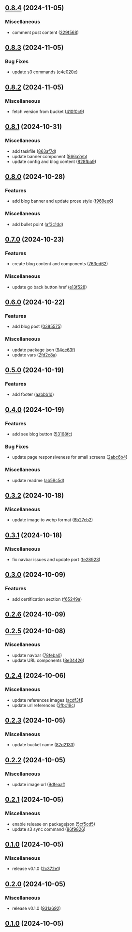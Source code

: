 

## [0.8.4](https://github.com/javiercm1410/personal_site/compare/v0.8.3...v0.8.4) (2024-11-05)


### Miscellaneous

* comment post content ([329f568](https://github.com/javiercm1410/personal_site/commit/329f568c782b9df5378f9d673d9dc2e826488abc))

## [0.8.3](https://github.com/javiercm1410/personal_site/compare/v0.8.2...v0.8.3) (2024-11-05)


### Bug Fixes

* update s3 commands ([c4e020e](https://github.com/javiercm1410/personal_site/commit/c4e020ede047b0726111e3a5753e8e3ba5f6ebf7))

## [0.8.2](https://github.com/javiercm1410/personal_site/compare/v0.8.1...v0.8.2) (2024-11-05)


### Miscellaneous

* fetch version from bucket ([410f0c9](https://github.com/javiercm1410/personal_site/commit/410f0c9c162d1a49688a56c5c0a8180b1776e093))

## [0.8.1](https://github.com/javiercm1410/personal_site/compare/v0.8.0...v0.8.1) (2024-10-31)


### Miscellaneous

* add taskfile ([863af7d](https://github.com/javiercm1410/personal_site/commit/863af7df1b84731165ae0058b4354fd358705b99))
* update banner component ([866a2eb](https://github.com/javiercm1410/personal_site/commit/866a2eb7b7ef26015d83cb1cac51af91b9751327))
* update config and blog content ([828fba9](https://github.com/javiercm1410/personal_site/commit/828fba9ad8e0f1234c1b618be82d69d9c89e901b))

## [0.8.0](https://github.com/javiercm1410/personal_site/compare/v0.7.0...v0.8.0) (2024-10-28)


### Features

* add blog banner and update prose style ([f969ee6](https://github.com/javiercm1410/personal_site/commit/f969ee647f09304f2a927a2c832b5d8467c4c68f))


### Miscellaneous

* add bullet point ([af3c1dd](https://github.com/javiercm1410/personal_site/commit/af3c1dde0313cdf4e50f30a9ec9fab489850324f))

## [0.7.0](https://github.com/javiercm1410/personal_site/compare/v0.6.0...v0.7.0) (2024-10-23)


### Features

* create blog content and components ([763ed62](https://github.com/javiercm1410/personal_site/commit/763ed62c7da7b3b4100a7eb94742508afa769a10))


### Miscellaneous

* update go back button href ([e13f528](https://github.com/javiercm1410/personal_site/commit/e13f5281875210660623242a05ccb0ffc9641583))

## [0.6.0](https://github.com/javiercm1410/personal_site/compare/v0.5.0...v0.6.0) (2024-10-22)


### Features

* add blog post ([0385575](https://github.com/javiercm1410/personal_site/commit/038557505544046ecaea7dca0011d7593cf101eb))


### Miscellaneous

* update package json ([94cc63f](https://github.com/javiercm1410/personal_site/commit/94cc63ff15597d3ef82ee90a99821734d03c0f55))
* update vars ([2fd2c8a](https://github.com/javiercm1410/personal_site/commit/2fd2c8abd33ed2f735f8736c5cfb00081c9e4f74))

## [0.5.0](https://github.com/javiercm1410/personal_site/compare/v0.4.0...v0.5.0) (2024-10-19)


### Features

* add footer ([aabbb1d](https://github.com/javiercm1410/personal_site/commit/aabbb1d22d70c584f09baa5948800a3abf6df4a8))

## [0.4.0](https://github.com/javiercm1410/personal_site/compare/v0.3.2...v0.4.0) (2024-10-19)


### Features

* add see blog button ([53168fc](https://github.com/javiercm1410/personal_site/commit/53168fcba30f446e3e8262e57d9001231dfa1663))


### Bug Fixes

* update page responsiveness for small screens ([2abc6b4](https://github.com/javiercm1410/personal_site/commit/2abc6b4a03f833bef1e97c87df8f9c2b1c9fa770))


### Miscellaneous

* update readme ([ab59c5d](https://github.com/javiercm1410/personal_site/commit/ab59c5de840eb3bc8c6f2c1553be32788dc1c6b9))

## [0.3.2](https://github.com/javiercm1410/personal_site/compare/v0.3.1...v0.3.2) (2024-10-18)


### Miscellaneous

* update image to webp format ([8b27cb2](https://github.com/javiercm1410/personal_site/commit/8b27cb2934f0f34815fccff939bb73a80737624c))

## [0.3.1](https://github.com/javiercm1410/personal_site/compare/v0.3.0...v0.3.1) (2024-10-18)


### Miscellaneous

* fix navbar issues and update port ([fe28923](https://github.com/javiercm1410/personal_site/commit/fe28923d442bf827ec4eb02900113e08254073d9))

## [0.3.0](https://github.com/javiercm1410/personal_site/compare/v0.2.6...v0.3.0) (2024-10-09)


### Features

* add certification section ([f65249a](https://github.com/javiercm1410/personal_site/commit/f65249aa894e365b9e29109cd924439f576798a6))

## [0.2.6](https://github.com/javiercm1410/personal_site/compare/v0.2.5...v0.2.6) (2024-10-09)

## [0.2.5](https://github.com/javiercm1410/personal_site/compare/v0.2.4...v0.2.5) (2024-10-08)


### Miscellaneous

* update navbar ([78feba0](https://github.com/javiercm1410/personal_site/commit/78feba0c6c64f83dc38a3e6d81c11fa6d913d530))
* update URL components ([8e34426](https://github.com/javiercm1410/personal_site/commit/8e34426cf74f28472683c5a7b0c31a3461893a4d))

## [0.2.4](https://github.com/javiercm1410/personal_site/compare/v0.2.3...v0.2.4) (2024-10-06)


### Miscellaneous

* update references images ([acdf3f1](https://github.com/javiercm1410/personal_site/commit/acdf3f1e5258d7552250516f0ea5069729439cd7))
* update url references ([3fbc19c](https://github.com/javiercm1410/personal_site/commit/3fbc19c95c11ee7fb99eb6092fe1d6af43520f51))

## [0.2.3](https://github.com/javiercm1410/personal_site/compare/v0.2.2...v0.2.3) (2024-10-05)


### Miscellaneous

* update bucket name ([82d2133](https://github.com/javiercm1410/personal_site/commit/82d21338307c24560cb2f7aec25cf74afc808722))

## [0.2.2](https://github.com/javiercm1410/personal_site/compare/v0.2.1...v0.2.2) (2024-10-05)


### Miscellaneous

* update image url ([9dfeaaf](https://github.com/javiercm1410/personal_site/commit/9dfeaaf7b7b5f7415d6c9299002a42500fa4d5dd))

## [0.2.1](https://github.com/javiercm1410/personal_site/compare/v0.2.0...v0.2.1) (2024-10-05)


### Miscellaneous

* enable release on packagejson ([5cf5cd5](https://github.com/javiercm1410/personal_site/commit/5cf5cd59da004c347d4e418ee80bda443a838526))
* update s3 sync command ([86f9826](https://github.com/javiercm1410/personal_site/commit/86f9826b18d71ef0fe507e3b386706db2d3a1e0d))

## [0.1.0](https://github.com/javiercm1410/personal_site/compare/v0.2.0...v0.2.1) (2024-10-05)


### Miscellaneous

* release v0.1.0 ([2c372e1](https://github.com/javiercm1410/personal_site/commit/2c372e1b3ac68d6a9f299d57083c39a0a45f8bba))

## [0.2.0](https://github.com/javiercm1410/personal_site/compare/v0.1.0...v0.2.0) (2024-10-05)


### Miscellaneous

* release v0.1.0 ([931a692](https://github.com/javiercm1410/personal_site/commit/931a692af501a650a764ad44b15e41ed0ca48633))

## [0.1.0](https://github.com/javiercm1410/personal_site/compare/v0.1.0...v0.1.0) (2024-10-05)

